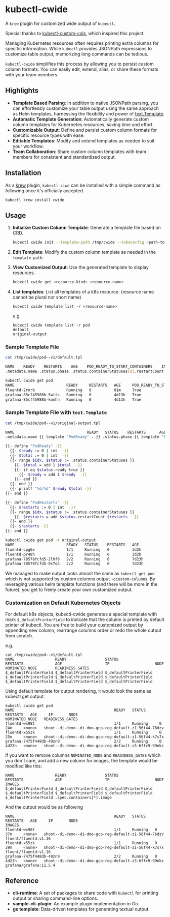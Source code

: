 # kubectl-cwide
A `krew` plugin for customized wide output of `kubectl`.

Special thanks to [kubectl-custom-cols](https://github.com/webofmars/kubectl-custom-cols), which inspired this project.

Managing Kubernetes resources often requires printing extra columns for specific information. While `kubectl` provides JSONPath expressions to customize table output, memorizing long commands can be tedious. 

`kubectl-cwide` simplifies this process by allowing you to persist custom column formats. You can easily edit, extend, alias, or share these formats with your team members.

## Highlights
- **Template Based Parsing**: In addition to native JSONPath parsing, you can effortlessly customize your table output using the same approach as Helm templates, harnessing the flexibility and power of [text.Template](https://pkg.go.dev/text/template).
- **Automatic Template Generation**: Automatically generate custom column templates for Kubernetes resources, saving time and effort.
- **Customizable Output**: Define and persist custom column formats for specific resource types with ease.
- **Editable Templates**: Modify and extend templates as needed to suit your workflow.
- **Team Collaboration**: Share custom column templates with team members for consistent and standardized output.

## Installation
As a [krew](https://github.com/kubernetes-sigs/krew) plugin, `kubectl-ciwe` can be installed with a simple command as following once it's officially accepted.
```
kubectl krew install cwide
```

## Usage
1. **Initialize Custom Column Template**: Generate a template file based on CRD.
   ```sh
   kubectl cwide init --template-path /tmp/cwide --kubeconfig <path-to-kubeconfig-file-with-crd-read-permission>
   ```

2. **Edit Template**: Modify the custom column template as needed in the `template-path`.

3. **View Customized Output**: Use the generated template to display resources.
   ```sh
   kubectl cwide get <resource-kind> <resource-name>
   ```

4. **List templates**: List all templates of a k8s resource. (resource name cannot be plural nor short name)
   ```
   kubectl cwide template list -r <resource-name>
   ```

   e.g.
   ```
   kubectl cwide template list -r pod
   default
   original-output
   ```

### Sample Template File

```sh
cat /tmp/cwide/pod--v1/default.tpl

NAME    READY    RESTARTS    AGE    POD_READY_TO_START_CONTAINERS    INITIALIZED    READY CONTAINERS_READY    POD_SCHEDULED
.metadata.name .status.phase .status.containerStatuses[0].restartCount .metadata.creationTimestamp .status.conditions[?(@.type=="PodReadyToStartContainers")].status .status.conditions[?(@.type=="PodReadyToStartContainers")].status    .status.conditions[?(@.type=="PodReadyToStartContainers")].status .status.conditions[?(@.type=="PodReadyToStartContainers")].status .status.conditions[?(@.type=="PodReadyToStartContainers")].status

kubectl cwide get pod
NAME                       READY     RESTARTS   AGE     POD_READY_TO_START_CONTAINERS   INITIALIZED   READY   CONTAINERS_READY   POD_SCHEDULED
fluentd-2rnrb              Running   0          91m     True                            True          True    True               True
grafana-85cf45988b-5wttc   Running   0          4d13h   True                            True          True    True               True
grafana-85cf45988b-knmhn   Running   0          4d13h   True                            True          True    True               True
```

### Sample Template File with `text.Template`
```sh
cat /tmp/cwide/pod--v1/original-output.tpl

NAME                                READY   STATUS    RESTARTS      AGE
.metadata.name {{ template "PodReady" . }} .status.phase {{ template "PodRestarts" . }} .metadata.creationTimestamp 

{{- define "PodReady" -}}
  {{- $ready := 0 | int  -}}
  {{- $total := 0 | int  -}}
  {{- range $idx, $status := .status.containerStatuses }}
    {{- $total = add 1 $total  -}}
    {{- if eq $status.ready true }}
      {{- $ready = add 1 $ready  -}}
    {{- end }}
  {{- end }}
  {{- printf "%d/%d" $ready $total -}}
{{- end }}

{{- define "PodRestarts" -}}
  {{- $restarts := 0 | int  -}}
  {{- range $idx, $status := .status.containerStatuses }}
    {{- $restarts = add $status.restartCount $restarts  -}}
  {{- end }}
  {{- $restarts -}}
{{- end }}

kubectl cwide get pod -t original-output
NAME                       READY   STATUS    RESTARTS   AGE
fluentd-cpg6x              1/1     Running   0          3d2h
fluentd-pr48h              1/1     Running   0          3d2h
grafana-78578fcfd5-2lhf8   2/2     Running   0          7d23h
grafana-78578fcfd5-9s7q4   2/2     Running   0          7d23h
```

We managed to make output looks almost the same as `kubectl get pod` which is not supported by custom columns output `-ocustom-columns`. By leveraging various helm template functions (and there will be more in the future), you get to freely create your own customized output.

### Customization on Default Kubernetes Objects
For default k8s objects, kubectl-cwide generates a special template with mark `$_defaultPrinterField` to indicate that the column is printed by default printer of kubectl. You are free to build your customized output by appending new column, rearrange columns order or redo the whole output from scratch. 

e.g.
```
cat /tmp/cwide/pod--v1/default.tpl
NAME                  READY                 STATUS                RESTARTS              AGE                   IP                    NODE                  NOMINATED_NODE        READINESS_GATES
$_defaultPrinterField $_defaultPrinterField $_defaultPrinterField $_defaultPrinterField $_defaultPrinterField $_defaultPrinterField $_defaultPrinterField $_defaultPrinterField $_defaultPrinterField
```

Using default template for output rendering, it would look the same as kubectl get output.
```
kubectl cwide get pod
NAME                                            READY   STATUS      RESTARTS   AGE     IP       NODE                                                    NOMINATED_NODE   READINESS_GATES
fluentd-wx98t                                   1/1     Running     0          24m     <none>   shoot--di-demo--di-dmo-gcp-reg-default-z1-56f44-76dzv
fluentd-x55zk                                   1/1     Running     0          25m     <none>   shoot--di-demo--di-dmo-gcp-reg-default-z1-56f44-k7s7x
grafana-7475f448db-49zn9                        2/2     Running     0          4d23h   <none>   shoot--di-demo--di-dmo-gcp-reg-default-z3-6ffc9-99nkz
```

If you want to remove columns `NOMINATED_NODE` and `READINESS_GATES` which you don't care, and add a new column for images, the template would be modified like this:
```
NAME                  READY                 STATUS                RESTARTS              AGE                   IP                    NODE                  IMAGES
$_defaultPrinterField $_defaultPrinterField $_defaultPrinterField $_defaultPrinterField $_defaultPrinterField $_defaultPrinterField $_defaultPrinterField .spec.containers[*].image
```

And the output would be as following
```
NAME                                            READY   STATUS    RESTARTS   AGE     IP       NODE                                                    IMAGES
fluentd-wx98t                                   1/1     Running   0          37m     <none>   shoot--di-demo--di-dmo-gcp-reg-default-z1-56f44-76dzv   fluent/fluentd:v1.16
fluentd-x55zk                                   1/1     Running   0          39m     <none>   shoot--di-demo--di-dmo-gcp-reg-default-z1-56f44-k7s7x   fluent/fluentd:v1.16
grafana-7475f448db-49zn9                        2/2     Running   0          4d23h   <none>   shoot--di-demo--di-dmo-gcp-reg-default-z3-6ffc9-99nkz   grafana/grafana:11.5.4
```

## Reference 
- **cli-runtime**: A set of packages to share code with `kubectl` for printing output or sharing command-line options.
- **sample-cli-plugin**: An example plugin implementation in Go.
- **go template**: Data-driven templates for generating textual output. 
